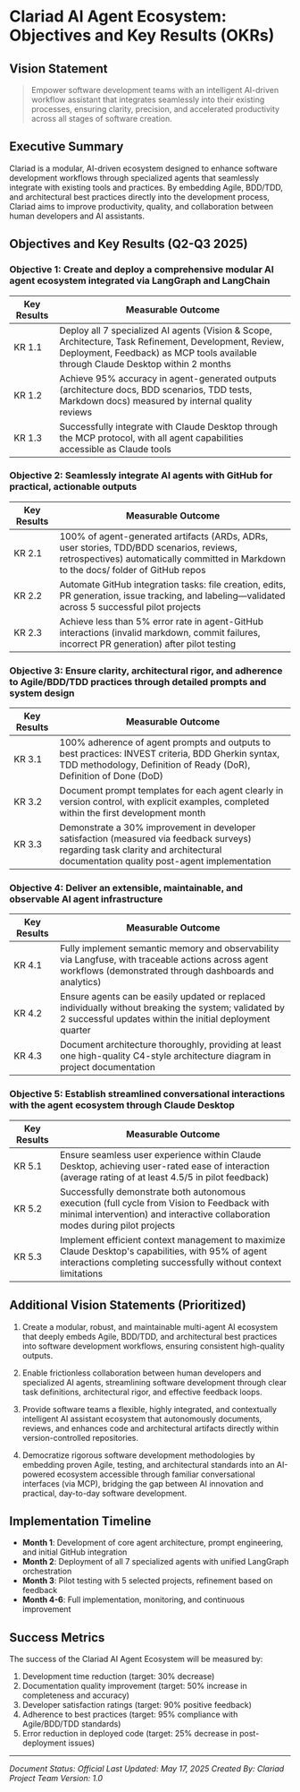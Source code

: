 # Clariad AI Agent Ecosystem: Objectives and Key Results (OKRs)

## Vision Statement

> Empower software development teams with an intelligent AI-driven workflow assistant that integrates seamlessly into their existing processes, ensuring clarity, precision, and accelerated productivity across all stages of software creation.

## Executive Summary

Clariad is a modular, AI-driven ecosystem designed to enhance software development workflows through specialized agents that seamlessly integrate with existing tools and practices. By embedding Agile, BDD/TDD, and architectural best practices directly into the development process, Clariad aims to improve productivity, quality, and collaboration between human developers and AI assistants.

## Objectives and Key Results (Q2-Q3 2025)

### Objective 1: Create and deploy a comprehensive modular AI agent ecosystem integrated via LangGraph and LangChain

| Key Results | Measurable Outcome |
|-------------|-------------------|
| KR 1.1 | Deploy all 7 specialized AI agents (Vision & Scope, Architecture, Task Refinement, Development, Review, Deployment, Feedback) as MCP tools available through Claude Desktop within 2 months |
| KR 1.2 | Achieve 95% accuracy in agent-generated outputs (architecture docs, BDD scenarios, TDD tests, Markdown docs) measured by internal quality reviews |
| KR 1.3 | Successfully integrate with Claude Desktop through the MCP protocol, with all agent capabilities accessible as Claude tools |

### Objective 2: Seamlessly integrate AI agents with GitHub for practical, actionable outputs

| Key Results | Measurable Outcome |
|-------------|-------------------|
| KR 2.1 | 100% of agent-generated artifacts (ARDs, ADRs, user stories, TDD/BDD scenarios, reviews, retrospectives) automatically committed in Markdown to the docs/ folder of GitHub repos |
| KR 2.2 | Automate GitHub integration tasks: file creation, edits, PR generation, issue tracking, and labeling—validated across 5 successful pilot projects |
| KR 2.3 | Achieve less than 5% error rate in agent-GitHub interactions (invalid markdown, commit failures, incorrect PR generation) after pilot testing |

### Objective 3: Ensure clarity, architectural rigor, and adherence to Agile/BDD/TDD practices through detailed prompts and system design

| Key Results | Measurable Outcome |
|-------------|-------------------|
| KR 3.1 | 100% adherence of agent prompts and outputs to best practices: INVEST criteria, BDD Gherkin syntax, TDD methodology, Definition of Ready (DoR), Definition of Done (DoD) |
| KR 3.2 | Document prompt templates for each agent clearly in version control, with explicit examples, completed within the first development month |
| KR 3.3 | Demonstrate a 30% improvement in developer satisfaction (measured via feedback surveys) regarding task clarity and architectural documentation quality post-agent implementation |

### Objective 4: Deliver an extensible, maintainable, and observable AI agent infrastructure

| Key Results | Measurable Outcome |
|-------------|-------------------|
| KR 4.1 | Fully implement semantic memory and observability via Langfuse, with traceable actions across agent workflows (demonstrated through dashboards and analytics) |
| KR 4.2 | Ensure agents can be easily updated or replaced individually without breaking the system; validated by 2 successful updates within the initial deployment quarter |
| KR 4.3 | Document architecture thoroughly, providing at least one high-quality C4-style architecture diagram in project documentation |

### Objective 5: Establish streamlined conversational interactions with the agent ecosystem through Claude Desktop

| Key Results | Measurable Outcome |
|-------------|-------------------|
| KR 5.1 | Ensure seamless user experience within Claude Desktop, achieving user-rated ease of interaction (average rating of at least 4.5/5 in pilot feedback) |
| KR 5.2 | Successfully demonstrate both autonomous execution (full cycle from Vision to Feedback with minimal intervention) and interactive collaboration modes during pilot projects |
| KR 5.3 | Implement efficient context management to maximize Claude Desktop's capabilities, with 95% of agent interactions completing successfully without context limitations |

## Additional Vision Statements (Prioritized)

1. Create a modular, robust, and maintainable multi-agent AI ecosystem that deeply embeds Agile, BDD/TDD, and architectural best practices into software development workflows, ensuring consistent high-quality outputs.

2. Enable frictionless collaboration between human developers and specialized AI agents, streamlining software development through clear task definitions, architectural rigor, and effective feedback loops.

3. Provide software teams a flexible, highly integrated, and contextually intelligent AI assistant ecosystem that autonomously documents, reviews, and enhances code and architectural artifacts directly within version-controlled repositories.

4. Democratize rigorous software development methodologies by embedding proven Agile, testing, and architectural standards into an AI-powered ecosystem accessible through familiar conversational interfaces (via MCP), bridging the gap between AI innovation and practical, day-to-day software development.

## Implementation Timeline

- **Month 1**: Development of core agent architecture, prompt engineering, and initial GitHub integration
- **Month 2**: Deployment of all 7 specialized agents with unified LangGraph orchestration
- **Month 3**: Pilot testing with 5 selected projects, refinement based on feedback
- **Month 4-6**: Full implementation, monitoring, and continuous improvement

## Success Metrics

The success of the Clariad AI Agent Ecosystem will be measured by:

1. Development time reduction (target: 30% decrease)
2. Documentation quality improvement (target: 50% increase in completeness and accuracy)
3. Developer satisfaction ratings (target: 90% positive feedback)
4. Adherence to best practices (target: 95% compliance with Agile/BDD/TDD standards)
5. Error reduction in deployed code (target: 25% decrease in post-deployment issues)

---

*Document Status: Official*
*Last Updated: May 17, 2025*
*Created By: Clariad Project Team*
*Version: 1.0*
